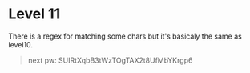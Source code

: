 # Level 11

There is a regex for matching some chars but it's basicaly the same as level10.

> next pw: SUIRtXqbB3tWzTOgTAX2t8UfMbYKrgp6